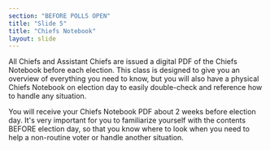 ```yaml
---
section: "BEFORE POLLS OPEN"
title: "Slide 5"
title: "Chiefs Notebook"
layout: slide
---
```


All Chiefs and Assistant Chiefs are issued a digital PDF of the Chiefs Notebook before each election. This class is designed to give you an overview of everything you need to know, but you will also have a physical Chiefs Notebook on election day to easily double-check and reference how to handle any situation.

You will receive your Chiefs Notebook PDF about 2 weeks before election day. It's very important for you to familiarize yourself with the contents BEFORE election day, so that you know where to look when you need to help a non-routine voter or handle another situation.